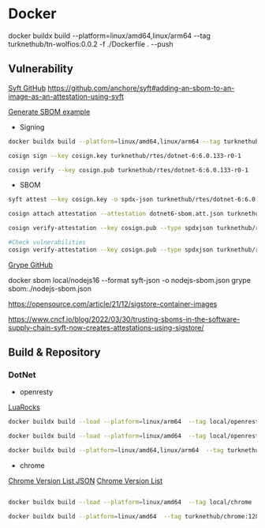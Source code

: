 # Docker

docker buildx build --platform=linux/amd64,linux/arm64  --tag turknethub/tn-wolfios:0.0.2 -f ./Dockerfile . --push

## Vulnerability

[Syft GitHub](https://github.com/anchore/syft)
https://github.com/anchore/syft#adding-an-sbom-to-an-image-as-an-attestation-using-syft

[Generate SBOM example](https://github.com/anchore/syft/wiki/Attestation#local-private-key-support)

* Signing

```bash
docker buildx build --platform=linux/amd64,linux/arm64 --tag turknethub/rtes/dotnet-6:6.0.133-r0-1 -f ./rtes/dotnet6-core/Dockerfile . --push

cosign sign --key cosign.key turknethub/rtes/dotnet-6:6.0.133-r0-1

cosign verify --key cosign.pub turknethub/rtes/dotnet-6:6.0.133-r0-1
```

* SBOM

```bash
syft attest --key cosign.key -o spdx-json turknethub/rtes/dotnet-6:6.0.133-r0-1 > dotnet6-sbom.att.json

cosign attach attestation --attestation dotnet6-sbom.att.json turknethub/rtes/dotnet-6:6.0.133-r0-1

cosign verify-attestation --key cosign.pub --type spdxjson turknethub/rtes/dotnet-6:6.0.133-r0-1 | jq '.payload | @base64d | fromjson | .predicate'

#Check vulnerabilities
cosign verify-attestation --key cosign.pub --type spdxjson turknethub/rtes/dotnet-6:6.0.133-r0-1 | jq '.payload | @base64d | fromjson | .predicate' | grype
```

[Grype GitHub](https://github.com/anchore/grype)

docker sbom local/nodejs16 --format syft-json -o nodejs-sbom.json
grype sbom:./nodejs-sbom.json

https://opensource.com/article/21/12/sigstore-container-images

https://www.cncf.io/blog/2022/03/30/trusting-sboms-in-the-software-supply-chain-syft-now-creates-attestations-using-sigstore/

## Build & Repository

### DotNet

* openresty

[LuaRocks](https://luarocks.org)

```bash
docker buildx build --load --platform=linux/arm64  --tag local/openresty -f ./3rd-party/openresty/Dockerfile ./3rd-party/openresty

docker buildx build --load --platform=linux/amd64  --tag local/openresty -f ./3rd-party/openresty/Dockerfile ./3rd-party/openresty

docker buildx build --platform=linux/amd64,linux/arm64  --tag turknethub/openresty:1.21.4.1 -f ./3rd-party/openresty/Dockerfile ./3rd-party/openresty --push
```

* chrome


[Chrome Version List JSON](https://googlechromelabs.github.io/chrome-for-testing/last-known-good-versions-with-downloads.json)
[Chrome Version List](https://googlechromelabs.github.io/chrome-for-testing/)

```bash

docker buildx build --load --platform=linux/amd64  --tag local/chrome -f ./3rd-party/chrome/Dockerfile ./3rd-party/chrome

docker buildx build --platform=linux/amd64  --tag turknethub/chrome:128.0.6613.119-r0.1 -f ./3rd-party/chrome/Dockerfile ./3rd-party/chrome --push

```